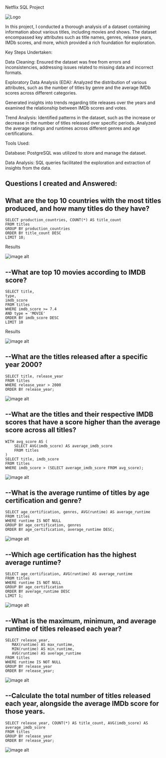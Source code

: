 Netflix SQL Project


![Logo](https://akm-img-a-in.tosshub.com/indiatoday/images/story/202012/Netflix-New-Feature-Audio-Only_1200x768.jpeg?size=690:388)


In this project, I conducted a thorough analysis of a dataset containing information about various titles, including movies and shows. The dataset encompassed key attributes such as title names, genres, release years, IMDb scores, and more, which provided a rich foundation for exploration.

Key Steps Undertaken:

Data Cleaning:
Ensured the dataset was free from errors and inconsistencies, addressing issues related to missing data and incorrect formats.

Exploratory Data Analysis (EDA):
Analyzed the distribution of various attributes, such as the number of titles by genre and the average IMDb scores across different categories.

Generated insights into trends regarding title releases over the years and examined the relationship between IMDb scores and votes.

Trend Analysis:
Identified patterns in the dataset, such as the increase or decrease in the number of titles released over specific periods.
Analyzed the average ratings and runtimes across different genres and age certifications.

Tools Used:

Database: PostgreSQL was utilized to store and manage the dataset.

Data Analysis: SQL queries facilitated the exploration and extraction of insights from the data.

## Questions I created and Answered:

## What are the top 10 countries with the most titles produced, and how many titles do they have?
```PostgreSQL
SELECT production_countries, COUNT(*) AS title_count
FROM titles
GROUP BY production_countries
ORDER BY title_count DESC
LIMIT 10;
```

Results

![image alt](https://github.com/Yugalchaudhary01/Screenshots/blob/main/Screenshot%202024-09-28%20at%204.54.52%20PM.png)



## --What are top 10 movies according to IMDB score?

```PostgreSQL
SELECT title, 
type, 
imdb_score
FROM titles
WHERE imdb_score >= 7.4
AND type = 'MOVIE'
ORDER BY imdb_score DESC
LIMIT 10
```

Results 

![image alt](https://github.com/Yugalchaudhary01/Screenshots/blob/main/Screenshot%202024-09-28%20at%205.37.39%20PM.png)


## --What are the titles released after a specific year 2000?

```PostgreSQL
SELECT title, release_year
FROM titles
WHERE release_year > 2000
ORDER BY release_year;
```
![image alt](https://github.com/Yugalchaudhary01/Screenshots/blob/main/Screenshot%202024-09-28%20at%205.57.39%20PM.png)

## --What are the titles and their respective IMDB scores that have a score higher than the average score across all titles?
 

```PostgreSQL
WITH avg_score AS (
    SELECT AVG(imdb_score) AS average_imdb_score
    FROM titles
)
SELECT title, imdb_score
FROM titles
WHERE imdb_score > (SELECT average_imdb_score FROM avg_score);
```
![image alt](https://github.com/Yugalchaudhary01/Screenshots/blob/main/Screenshot%202024-09-28%20at%206.46.21%20PM.png)

## --What is the average runtime of titles by age certification and genre?

```PostgreSQL
SELECT age_certification, genres, AVG(runtime) AS average_runtime
FROM titles
WHERE runtime IS NOT NULL
GROUP BY age_certification, genres
ORDER BY age_certification, average_runtime DESC;
```
![image alt](https://github.com/Yugalchaudhary01/Screenshots/blob/main/Screenshot%202024-09-28%20at%206.49.46%20PM.png)

## --Which age certification has the highest average runtime?

```PostgreSQL
SELECT age_certification, AVG(runtime) AS average_runtime
FROM titles
WHERE runtime IS NOT NULL
GROUP BY age_certification
ORDER BY average_runtime DESC
LIMIT 1;
```
![image alt](https://github.com/Yugalchaudhary01/Screenshots/blob/main/Screenshot%202024-09-28%20at%206.53.16%20PM.png)

## --What is the maximum, minimum, and average runtime of titles released each year?

```PostgreSQL
SELECT release_year, 
   MAX(runtime) AS max_runtime, 
   MIN(runtime) AS min_runtime, 
   AVG(runtime) AS average_runtime
FROM titles
WHERE runtime IS NOT NULL
GROUP BY release_year
ORDER BY release_year;
```
![image alt](https://github.com/Yugalchaudhary01/Screenshots/blob/main/Screenshot%202024-09-28%20at%206.59.53%20PM.png)

## --Calculate the total number of titles released each year, alongside the average IMDb score for those years.

```PostgreSQL
SELECT release_year, COUNT(*) AS title_count, AVG(imdb_score) AS average_imdb_score
FROM titles
GROUP BY release_year
ORDER BY release_year;
```

![image alt](https://github.com/Yugalchaudhary01/Screenshots/blob/main/Screenshot%202024-09-28%20at%207.02.59%20PM.png)

